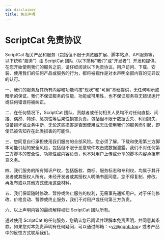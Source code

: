 ```yaml
---
id: disclaimer
title: 免责声明
---
```


# ScriptCat 免责协议

ScriptCat 相关产品和服务（包括但不限于浏览器扩展、脚本站点、API服务等，以下统称"服务"）由 ScriptCat 团队（以下简称"我们"或"开发者"）开发和提供。在您开始使用我们的服务之前，请仔细阅读以下免责协议。用户访问、下载、安装、使用我们的任何产品或服务的⾏为，都将被视作是对本声明全部内容的⽆异议的认可。

一、我们的服务及其所有内容和功能均按"现状"和"可用"基础提供，无任何明示或暗示的保证。我们不保证服务的性能、功能或可用性，也不保证服务将无错误运行或任何错误将被纠正。

二、在任何情况下，ScriptCat 团队、贡献者或任何相关人员均不对任何直接、间接、偶然、特殊、惩罚性等后果性损害负责，包括但不限于数据丢失、利润损失、设备损坏或业务中断，无论这些损害是否因使用或无法使用我们的服务而引起，即使已被告知存在此类损害的可能性。

三、您同意自行承担使用我们服务的全部风险。您必须了解，下载和使用第三方脚本可能引起的安全风险，包括但不限于恶意软件攻击或数据泄露。我们不对任何第三方脚本的安全性、功能性或内容负责，也不对用户上传或分享的脚本内容承担审查义务。

四、我们服务的所有知识产权，包括版权、商标、服务标志和专利权，均属于其开发者或其授权人所有。未经开发者或其授权人明确书面同意，您不得复制、修改、再发布或以其他方式使用这些材料。

五、我们保留随时修改、暂停或终止服务的权利，无需事先通知用户。对于任何修改、价格变动、暂停或终止服务，我们不对用户或任何第三方负责。

六、以上声明内容的最终解释权归 ScriptCat 团队所有。

通过使用 ScriptCat 的任何服务，您确认您已阅读并理解本免责声明，并同意其条款。如果您对本免责声明有任何疑问，可以通过邮箱：\<yz@ggnb.top> 或者产品中的反馈方式联系我们。

